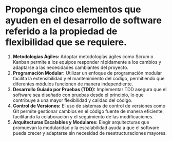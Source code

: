 # Proponga cinco elementos que ayuden en el desarrollo de software referido a la propiedad de flexibilidad que se requiere. 
1. **Metodologías Ágiles:** Adoptar metodologías ágiles como Scrum o Kanban permite a los equipos responder rápidamente a los cambios y adaptarse a las necesidades cambiantes del proyecto.
2. **Programación Modular:** Utilizar un enfoque de programación modular facilita la extensibilidad y el mantenimiento del código, permitiendo que diferentes módulos funcionen de manera independiente.
3. **Desarrollo Guiado por Pruebas (TDD):** Implementar TDD asegura que el software sea diseñado con pruebas desde el principio, lo que contribuye a una mayor flexibilidad y calidad del código.
4. **Control de Versiones:** El uso de sistemas de control de versiones como Git permite gestionar cambios en el código fuente de manera eficiente, facilitando la colaboración y el seguimiento de las modificaciones.
5. **Arquitecturas Escalables y Modulares:** Elegir arquitecturas que promuevan la modularidad y la escalabilidad ayuda a que el software pueda crecer y adaptarse sin necesidad de reestructuraciones mayores.